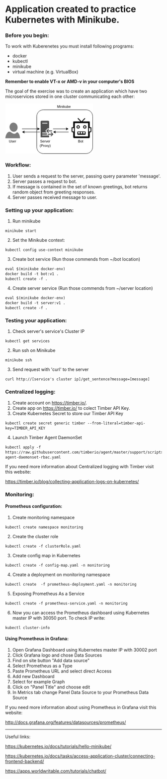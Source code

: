 # Application created to practice Kubernetes with Minikube.

### Before you begin:
To work with Kuberenetes you must install following programs:
- docker
- kubectl
- minikube
- virtual machine (e.g. VirtualBox)

**Remember to enable VT-x or AMD-v in your computer's BIOS**

The goal of the exercise was to create an application which have two microservices stored in one cluster communicating each other:

![Diagram](https://github.com/lukaszmalyszko/practice-minikube1/blob/master/schema.jpg)

### Workflow:
1. User sends a request to the server, passing query parameter 'message'.
2. Server passes a request to bot.
3. If message is contained in the set of known greetings, bot returns random object from greeting responses.
4. Server passes received message to user.

### Setting up your application:
1. Run minikube
  ```
  minikube start
  ```

2. Set the Minikube context:
  ```
  kubectl config use-context minikube
  ```

3. Create bot service (Run those commends from ~/bot location)
  ```
  eval $(minikube docker-env)
  docker build -t bot:v1 .
  kubectl create -f .
  ```

4. Create server service (Run those commends from ~/server location)
  ```
  eval $(minikube docker-env)
  docker build -t server:v1 .
  kubectl create -f .
  ```

### Testing your application:
1. Check server's service's Cluster IP
  ```
  kubectl get services
  ```
2. Run ssh on Minikube
  ```
  minikube ssh
  ```
3. Send request with 'curl' to the server
  ```
  curl http://[service's cluster ip]/get_sentence?message=[message]
  ```

### Centralized logging:
1. Create account on https://timber.io/.
2. Create app on https://timber.io/ to colect Timber API Key.
3. Create Kubernetes Secret to store our Timber API Key
  ```
kubectl create secret generic timber --from-literal=timber-api-key=TIMBER_API_KEY
  ```
4. Launch Timber Agent DaemonSet
  ```
kubectl apply -f https://raw.githubusercontent.com/timberio/agent/master/support/scripts/kubernetes/timber-agent-daemonset-rbac.yaml

  ```
If you need more information about Centralized logging with Timber visit this website:

https://timber.io/blog/collecting-application-logs-on-kubernetes/


### Monitoring:

#### Prometheus configuration:
1. Create monitoring namespace
  ```
kubectl create namespace monitoring
  ```
2. Create the cluster role
  ```
kubectl create -f clusterRole.yaml
  ```
3. Create config map in Kubernetes
  ```
kubectl create -f config-map.yaml -n monitoring
  ```
4. Create a deployment on monitoring namespace
  ```
kubectl create  -f prometheus-deployment.yaml -n monitoring
  ```
5. Exposing Prometheus As a Service
  ```
kubectl create -f prometheus-service.yaml -n monitoring
  ```
6. Now you can access the Prometheus dashboard using Kubernetes master IP with 30050 port. To check IP write:
  ```
kubectl cluster-info
  ```

#### Using Prometheus in Grafana:
1. Open Grafana Dashboard using Kubernetes master IP with 30002 port
2. Click Grafana logo and chose Data Sources
3. Find on site button "Add data source"
4. Select Prometheus as a Type
5. Paste Prometheus URL and select direct Access
6. Add new Dashboard
7. Select for example Graph
8. Click on "Panel Title" and choose edit
9. In Metrics tab change Panel Data Source to your Prometheus Data Source

  If you need more information about using Prometheus in Grafana visit this website:

  http://docs.grafana.org/features/datasources/prometheus/





  
---
  
Useful links:

https://kubernetes.io/docs/tutorials/hello-minikube/

https://kubernetes.io/docs/tasks/access-application-cluster/connecting-frontend-backend/

https://apps.worldwritable.com/tutorials/chatbot/

